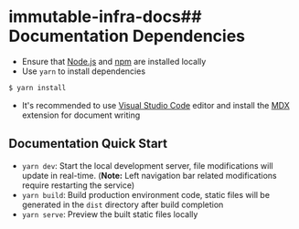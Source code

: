 # immutable-infra-docs## Documentation Dependencies

* Ensure that [Node.js](https://nodejs.org/en/) and [npm](https://www.npmjs.com/) are installed locally
* Use `yarn` to install dependencies

```bash
$ yarn install
```

* It's recommended to use [Visual Studio Code](https://code.visualstudio.com/) editor and install the [MDX](https://marketplace.visualstudio.com/items?itemName=unifiedjs.vscode-mdx) extension for document writing

## Documentation Quick Start

* `yarn dev`: Start the local development server, file modifications will update in real-time. (**Note:** Left navigation bar related modifications require restarting the service)
* `yarn build`: Build production environment code, static files will be generated in the `dist` directory after build completion
* `yarn serve`: Preview the built static files locally
